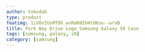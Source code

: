 ```yaml
---
author: tokodab
type: product
featimg: 1iVOvIUsMTOh_wvRaK0IU4tdKoo--wrxB
title: Park Way Drive Logo Samsung Galaxy S9 Case
tags: [samsung, galaxy, s9]
category: [samsung]
---
```


